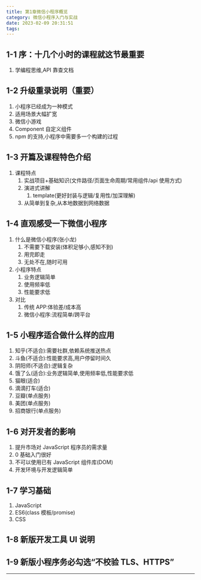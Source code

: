 ```yaml
---
title: 第1章微信小程序概览
category: 微信小程序入门与实战
date: 2023-02-09 20:31:51
tags:
---
```


<div class="article-entry" itemprop="articleBody">
      
<h2 id="1-1-序：十几个小时的课程就这节最重要"><a href="#1-1-序：十几个小时的课程就这节最重要" class="headerlink" title="1-1 序：十几个小时的课程就这节最重要"></a>1-1 序：十几个小时的课程就这节最重要</h2><ol>
<li>学编程思维,API 靠查文档</li>
</ol>
<h2 id="1-2-升级重录说明（重要）"><a href="#1-2-升级重录说明（重要）" class="headerlink" title="1-2 升级重录说明（重要）"></a>1-2 升级重录说明（重要）</h2><ol>
<li>小程序已经成为一种模式</li>
<li>适用场景大幅扩宽</li>
<li>微信小游戏</li>
<li>Component 自定义组件</li>
<li>npm 的支持,小程序中需要多一个构建的过程</li>
</ol>
<h2 id="1-3-开篇及课程特色介绍"><a href="#1-3-开篇及课程特色介绍" class="headerlink" title="1-3 开篇及课程特色介绍"></a>1-3 开篇及课程特色介绍</h2><ol>
<li>课程特点<ol>
<li>实战项目+基础知识(文件路径/页面生命周期/常用组件/api 使用方式)</li>
<li>演进式讲解<ol>
<li>template(更好封装与逻辑/复用性/加深理解)</li>
</ol>
</li>
<li>从简单到复杂,从本地数据到网络数据</li>
</ol>
</li>
</ol>
<h2 id="1-4-直观感受一下微信小程序"><a href="#1-4-直观感受一下微信小程序" class="headerlink" title="1-4 直观感受一下微信小程序"></a>1-4 直观感受一下微信小程序</h2><ol>
<li>什么是微信小程序(张小龙)<ol>
<li>不需要下载安装(体积足够小,感知不到)</li>
<li>用完即走</li>
<li>无处不在,随时可用</li>
</ol>
</li>
<li>小程序特点<ol>
<li>业务逻辑简单</li>
<li>使用频率低</li>
<li>性能要求低</li>
</ol>
</li>
<li>对比<ol>
<li>传统 APP:体验差/成本高</li>
<li>微信小程序:流程简单/跨平台</li>
</ol>
</li>
</ol>
<h2 id="1-5-小程序适合做什么样的应用"><a href="#1-5-小程序适合做什么样的应用" class="headerlink" title="1-5 小程序适合做什么样的应用"></a>1-5 小程序适合做什么样的应用</h2><ol>
<li>知乎(不适合):需要社群,依赖系统推送热点</li>
<li>斗鱼(不适合):性能要求高,用户停留时间久</li>
<li>阴阳师(不适合):逻辑复杂</li>
<li>饿了么(适合):业务逻辑简单,使用频率低,性能要求低</li>
<li>猫眼(适合)</li>
<li>滴滴打车(适合)</li>
<li>豆瓣(单点服务)</li>
<li>美团(单点服务)</li>
<li>招商银行(单点服务)</li>
</ol>
<h2 id="1-6-对开发者的影响"><a href="#1-6-对开发者的影响" class="headerlink" title="1-6 对开发者的影响"></a>1-6 对开发者的影响</h2><ol>
<li>提升市场对 JavaScript 程序员的需求量</li>
<li>0 基础入门很好</li>
<li>不可以使用已有 JavaScript 组件库(DOM)</li>
<li>开发环境与开发逻辑简单</li>
</ol>
<h2 id="1-7-学习基础"><a href="#1-7-学习基础" class="headerlink" title="1-7 学习基础"></a>1-7 学习基础</h2><ol>
<li>JavaScript</li>
<li>ES6(class 模板/promise)</li>
<li>CSS</li>
</ol>
<h2 id="1-8-新版开发工具-UI-说明"><a href="#1-8-新版开发工具-UI-说明" class="headerlink" title="1-8 新版开发工具 UI 说明"></a>1-8 新版开发工具 UI 说明</h2><h2 id="1-9-新版小程序务必勾选“不校验-TLS、HTTPS”"><a href="#1-9-新版小程序务必勾选“不校验-TLS、HTTPS”" class="headerlink" title="1-9 新版小程序务必勾选“不校验 TLS、HTTPS”"></a>1-9 新版小程序务必勾选“不校验 TLS、HTTPS”</h2>
      
<hr>
</div>
